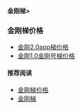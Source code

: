 #### 金刚梯>
### 金刚梯价格
- [ 金刚2.0app梯价格 ](https://a2zitpro.github.io/web/kkpriceofkkvpn2.0)
- [ 金刚1.0金刚号梯价格 ](https://a2zitpro.github.io/web/kkpriceofkkvpn1.0)

#### 推荐阅读
- [金刚梯价格](https://a2zitpro.github.io/web/list_price)
- [金刚梯](https://a2zitpro.github.io/web/dlb)
